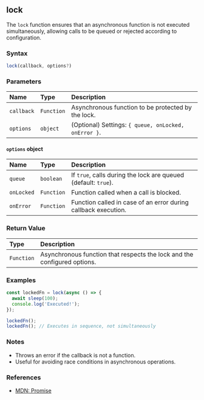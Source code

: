 ## lock

The `lock` function ensures that an asynchronous function is not executed simultaneously, allowing calls to be queued or rejected according to configuration.

### Syntax

```typescript
lock(callback, options?)
```

### Parameters

| Name        | Type       | Description                                                                |
| :---------- | :--------- | :-------------------------------------------------------------------------|
| `callback`  | `Function` | Asynchronous function to be protected by the lock.                         |
| `options`   | `object`   | (Optional) Settings: `{ queue, onLocked, onError }`.                       |

#### `options` object
| Name        | Type       | Description                                                      |
| :---------- | :--------- | :---------------------------------------------------------------|
| `queue`     | `boolean`  | If `true`, calls during the lock are queued (default: `true`).   |
| `onLocked`  | `Function` | Function called when a call is blocked.                          |
| `onError`   | `Function` | Function called in case of an error during callback execution.   |

### Return Value

| Type       | Description                                                                 |
| :--------- | :--------------------------------------------------------------------------|
| `Function` | Asynchronous function that respects the lock and the configured options.    |

### Examples

```typescript
const lockedFn = lock(async () => {
  await sleep(100);
  console.log('Executed!');
});

lockedFn();
lockedFn(); // Executes in sequence, not simultaneously
```

### Notes

- Throws an error if the callback is not a function.
- Useful for avoiding race conditions in asynchronous operations.

### References
- [MDN: Promise](https://developer.mozilla.org/pt-BR/docs/Web/JavaScript/Reference/Global_Objects/Promise)